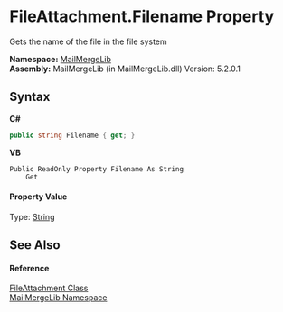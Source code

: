 # FileAttachment.Filename Property 
 

Gets the name of the file in the file system

**Namespace:**&nbsp;<a href="31c6ebbe-d683-7561-7308-5a5ee1f76bf5">MailMergeLib</a><br />**Assembly:**&nbsp;MailMergeLib (in MailMergeLib.dll) Version: 5.2.0.1

## Syntax

**C#**<br />
``` C#
public string Filename { get; }
```

**VB**<br />
``` VB
Public ReadOnly Property Filename As String
	Get
```


#### Property Value
Type: <a href="http://msdn2.microsoft.com/en-us/library/s1wwdcbf" target="_blank">String</a>

## See Also


#### Reference
<a href="125aace4-40b3-cdaf-91c6-9e8d01f38b50">FileAttachment Class</a><br /><a href="31c6ebbe-d683-7561-7308-5a5ee1f76bf5">MailMergeLib Namespace</a><br />